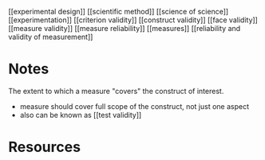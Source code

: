 [[experimental design]]
[[scientific method]]
[[science of science]]
[[experimentation]]
[[criterion validity]]
[[construct validity]]
[[face validity]]
[[measure validity]]
[[measure reliability]]
[[measures]]
[[reliability and validity of measurement]]

# Notes
The extent to which a measure "covers" the construct of interest.

- measure should cover full scope of the construct, not just one aspect 
- also can be known as [[test validity]]

# Resources